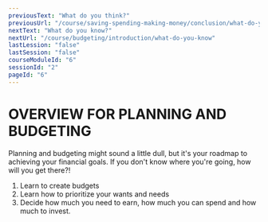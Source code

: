 ```yaml
---
previousText: "What do you think?"
previousUrl: "/course/saving-spending-making-money/conclusion/what-do-you-think"
nextText: "What do you know?"
nextUrl: "/course/budgeting/introduction/what-do-you-know"
lastLession: "false"
lastSession: "false"
courseModuleId: "6"
sessionId: "2"
pageId: "6"
---
```



# OVERVIEW FOR PLANNING AND BUDGETING

<sparkle-character-intro position="right" character="kimberly">
Planning and budgeting might sound a little dull, but it's your roadmap to achieving your financial goals. If you don't know where you're going, how will you get there?!
</sparkle-character-intro>

1. Learn to create budgets 
2. Learn how to prioritize your wants and needs
3. Decide how much you need to earn, how much you can spend and how much to invest. 

